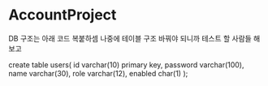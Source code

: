 # AccountProject

DB 구조는 아래 코드 복붙하셈
나중에 테이블 구조 바꿔야 되니까 테스트 할 사람들 해보고

create table users(
id varchar(10) primary key,
password varchar(100),
name varchar(30),
role varchar(12),
enabled char(1)
);
